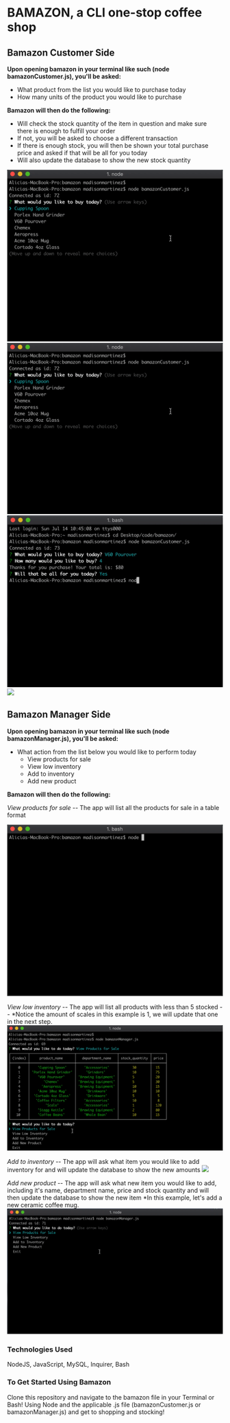 # BAMAZON, a CLI one-stop coffee shop

## Bamazon Customer Side 

**Upon opening bamazon in your terminal like such (node bamazonCustomer.js), you'll be asked:**

* What product from the list you would like to purchase today 
* How many units of the product you would like to purchase 

**Bamazon will then do the following:**

* Will check the stock quantity of the item in question and make sure there is enough to fulfill your order
* If not, you will be asked to choose a different transaction 
* If there is enough stock, you will then be shown your total purchase price and asked if that will be all for you today
* Will also update the database to show the new stock quantity

![](/gifs/buy2chemex.gif)
![](/gifs/buysomething.gif)
![](/gifs/toomuch.gif)
![](/gifs/mySqlUpdate.gif)

## Bamazon Manager Side 

**Upon opening bamazon in your terminal like such (node bamazonManager.js), you'll be asked:**

* What action from the list below you would like to perform today
    * View products for sale 
    * View low inventory 
    * Add to inventory
    * Add new product


**Bamazon will then do the following:**

*View products for sale* --
The app will list all the products for sale in a table format

![](/gifs/viewallproducts.gif)

*View low inventory* --
The app will list all products with less than 5 stocked -- 
    *Notice the amount of scales in this example is 1, we will update that one in the next step.
    ![](/gifs/lowinventory.gif)


*Add to inventory* --
The app will ask what item you would like to add inventory for and will update the database to show the new amounts
![](/gifs/addinventory.gif)


*Add new product* --
The app will ask what new item you would like to add, including it's name, department name, price and stock quantity and will then update the database to show the new item 
    *In this example, let's add a new ceramic coffee mug.
![](/gifs/addnewitem.gif)


### Technologies Used
NodeJS, JavaScript, MySQL, Inquirer, Bash

### To Get Started Using Bamazon
Clone this repository and navigate to the bamazon file in your Terminal or Bash! Using Node and the applicable .js file (bamazonCustomer.js or bamazonManager.js) and get to shopping and stocking!




